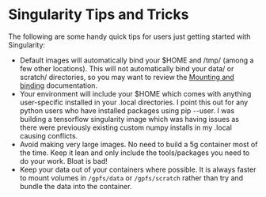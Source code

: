 # Singularity Tips and Tricks

The following are some handy quick tips for users just getting started with Singularity:

* Default images will automatically bind your $HOME and /tmp/ (among a few other locations). This will not automatically bind your data/ or scratch/ directories, so you may want to review the [Mounting and binding](accessing-oscar-filesystem/) documentation.
* Your environment will include your $HOME which comes with anything user-specific installed in your .local directories. I point this out for any python users who have installed packages using pip --user. I was building a tensorflow singularity image which was having issues as there were previously existing custom numpy installs in my .local causing conflicts.
* Avoid making very large images. No need to build a 5g container most of the time. Keep it lean and only include the tools/packages you need to do your work. Bloat is bad!
* Keep your data out of your containers where possible. It is always faster to mount volumes in `/gpfs/data` or `/gpfs/scratch` rather than try and bundle the data into the container.
